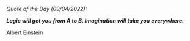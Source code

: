 *Quote of the Day (09/04/2022):*

_**Logic will get you from A to B. Imagination will take you everywhere.**_

Albert Einstein
